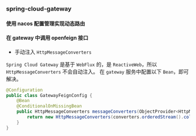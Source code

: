 ### spring-cloud-gateway

#### 使用 nacos 配置管理实现动态路由

#### 在 gateway 中调用 openfeign 接口

- 手动注入 `HttpMessageConverters`

`Spring Cloud Gateway` 是基于 `WebFlux` 的，是 `ReactiveWeb`，所以 `HttpMessageConverters` 不会自动注入。
在 `gateway` 服务中配置以下 `Bean`，即可解决。

```java
@Configuration
public class GatewayFeignConfig {
    @Bean
    @ConditionalOnMissingBean
    public HttpMessageConverters messageConverters(ObjectProvider<HttpMessageConverter<?>> converters) {
        return new HttpMessageConverters(converters.orderedStream().collect(Collectors.toList()));
    }
}
```